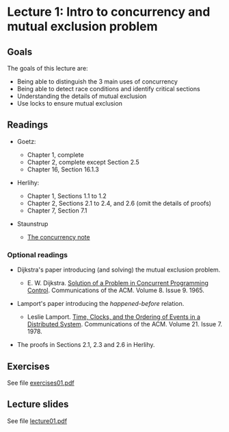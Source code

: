 # Lecture 1: Intro to concurrency and mutual exclusion problem

## Goals

The goals of this lecture are:

* Being able to distinguish the 3 main uses of concurrency
* Being able to detect race conditions and identify critical sections
* Understanding the details of mutual exclusion
* Use locks to ensure mutual exclusion

## Readings 

* Goetz:
  * Chapter 1, complete
  * Chapter 2, complete except Section 2.5
  * Chapter 16, Section 16.1.3
  
* Herlihy:
  * Chapter 1, Sections 1.1 to 1.2
  * Chapter 2, Sections 2.1 to 2.4, and 2.6 (omit the details of proofs)
  * Chapter 7, Section 7.1

* Staunstrup
  * [The concurrency note](concurrency-note/concurrencyPCPP.pdf)
  
### Optional readings

* Dijkstra's paper introducing (and solving) the mutual exclusion problem.
  * E. W. Dijkstra. [Solution of a Problem in Concurrent  Programming  Control](https://dl-acm-org.ep.ituproxy.kb.dk/doi/pdf/10.1145/365559.365617). Communications of the ACM. Volume 8. Issue 9. 1965.

* Lamport's paper introducing the _happened-before_ relation.
  * Leslie Lamport. [Time, Clocks, and the Ordering of Events in a Distributed System](https://www.microsoft.com/en-us/research/uploads/prod/2016/12/Time-Clocks-and-the-Ordering-of-Events-in-a-Distributed-System.pdf). Communications of the ACM. Volume 21. Issue 7. 1978.
  
* The proofs in Sections 2.1, 2.3 and 2.6 in Herlihy.

## Exercises

See file [exercises01.pdf](exercises01.pdf)

## Lecture slides

See file [lecture01.pdf](lecture01.pdf)
